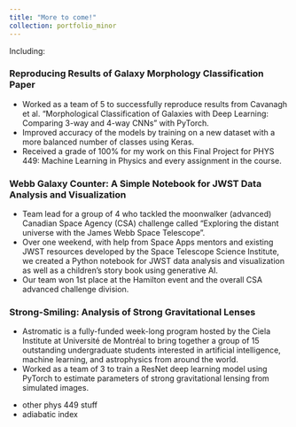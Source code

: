 ```yaml
---
title: "More to come!"
collection: portfolio_minor
---
```


Including: 

### Reproducing Results of Galaxy Morphology Classification Paper
* Worked as a team of 5 to successfully reproduce results from Cavanagh et al. “Morphological Classification of Galaxies with Deep Learning: Comparing 3-way and 4-way CNNs” with PyTorch.
* Improved accuracy of the models by training on a new dataset with a more balanced number of classes using Keras.
* Received a grade of 100% for my work on this Final Project for PHYS 449: Machine Learning in Physics and every assignment in the course.

### Webb Galaxy Counter: A Simple Notebook for JWST Data Analysis and Visualization 
* Team lead for a group of 4 who tackled the moonwalker (advanced) Canadian Space Agency (CSA) challenge called “Exploring the distant universe with the James Webb Space Telescope”.
* Over one weekend, with help from Space Apps mentors and existing JWST resources developed by the Space Telescope Science Institute, we created a Python notebook for JWST data analysis and visualization as well as a children’s story book using generative AI.
* Our team won 1st place at the Hamilton event and the overall CSA advanced challenge division.

### Strong-Smiling: Analysis of Strong Gravitational Lenses 
* Astromatic is a fully-funded week-long program hosted by the Ciela Institute at Université de Montréal to bring together a group of 15 outstanding undergraduate students interested in artificial intelligence, machine learning, and astrophysics from around the world.
* Worked as a team of 3 to train a ResNet deep learning model using PyTorch to estimate parameters of strong gravitational lensing from simulated images.

- other phys 449 stuff
- adiabatic index